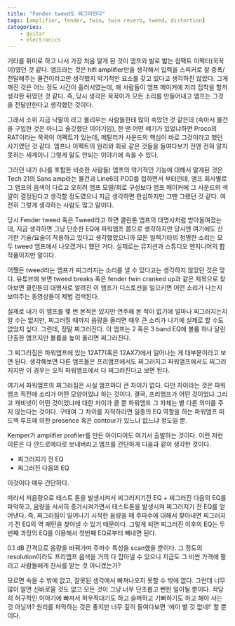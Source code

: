 ```yaml
---
title: "Fender tweed도 찌그러진다"
tags: [amplifier, fender, twin, twin reverb, tweed, distortion]
categories:
    - guitar
    - electronics
---
```


기타를 취미로 하고 나서 가장 처음 알게 된 것이 앰프와 발로 밟는 컴팩트 이펙터(꾹꾹이)였던 것 같다. 앰프라는 것은 hifi amplifier만을 생각해서 입력을 스피커로 잘 증폭/전달해주는 물건이라고만 생각했지 악기적인 요소를 갖고 있다고 생각하진 않았다. 그게 깨진 것은 어느 정도 시간이 흘러서였는데, 왜 사람들이 앰프 메이커에 저리 집착을 할까 생각한 뒤였던 것 같다. 즉, 당시 생각은 꾹꾹이가 모든 소리를 만들어내고 앰프는 그것을 전달만한다고 생각했던 것이다.

그래서 소위 지금 낙팔이 라고 불리우는 사람들한테 많이 속았던 것 같은데 (속아서 물건을 구입한 것은 아니고 솔깃했단 이야기임), 한 땐 어떤 얘기가 있었냐하면 Proco의 RAT이라는 꾹꾹이 이펙트가 있는데, 메탈리카 사운드의 핵심이 바로 그것이라고 했던 사기였던 것 같다. 앰프나 이펙트의 원리와 회로 같은 것들을 들여다보기 전엔 전혀 알지 못하는 세계이니 그렇게 말도 안되는 이야기에 속을 수 있다.

그러던 내가 (나를 포함한 비슷한 사람들) 앰프의 악기적인 기능에 대해서 알게된 것은 Tech 21의 Sans amp라는 물건과 Line6의 POD를 접하면서 부터인데, 앰프 회사별로 그 앰프의 음색이 다르고 오히려 앰프 모델/회로 구성보다 앰프 메이커에 그 사운드의 색깔이 결정된다고 생각할 정도였으니 지금 생각하면 한심하지만 그땐 그랬던 것 같다. 여전히 그렇게 생각하는 사람도 많고 말이다.

당시 Fender tweed 혹은 Tweed라고 하면 클린톤 앰프의 대명사처럼 받아들여졌는데, 지금 생각하면 그냥 단순한 EQ에 파워앰프 쯤으로 생각하지만 당시엔 여기에도 신기한 기술/요술이 작용하고 있다고 생각했었으니까 모든 일렉기타의 청명한 소리는 모두 tweed 앰프에서 나오겠거니 했던 거다. 실제로는 뮤지션과 스튜디오 엔지니어의 합작품이지만 말이다. 

어쨌든 tweed라는 앰프가 찌그러지는 소리를 낼 수 있다고는 생각하지 않았던 것은 맞다. 유튜브에 보면 tweed breaks 혹은 fender twin cranked up과 같은 제목으로 찾아보면 클린톤의 대명사로 알려진 이 앰프가 디스토션을 일으키면 어떤 소리가 나는지 보여주는 동영상들이 제법 검색된다. 

실제로 내가 이 앰프를 몇 번 본적은 있지만 연주해 본 적이 없기에 얼마나 찌그러지는지 알 수는 없지만, 찌그러질 때까지 음량을 올리면 매우 큰 소리가 나기에 실제로 할 수도 없었지 싶다. 그런데, 정말 찌그러진다. 이 앰프는 2 혹은 3 band EQ에 볼륨 하나 달린 단촐한 앰프지만 볼륨을 높이 올리면 찌그러진다. 

그 찌그러짐은 파워앰프에 있는 12AT7(혹은 12AX7)에서 일어나는 게 대부분이라고 보면 된다. 생각해보면 다른 앰프들은 프리앰프에서도 찌그러지고 파워앰프에서도 찌그러지지만 이 경우는 오직 파워앰프에서 다 찌그러진다고 보면 된다. 

여기서 파워앰프의 찌그러짐은 사실 앰프마다 큰 차이가 없다. 다만 차이라는 것은 파워앰프 직전에 소리가 어떤 모양이었냐 하는 것이다. 결국, 프리앰프가 어떤 것이었냐 그리고 캐비넷이 어떤 것이었냐에 대한 차이가 클 뿐 파워앰프 그 자체는 별 다른 의미를 주지 않는다는 것이다. 구태여 그 차이를 지적하라면 일종의 EQ 역할을 하는 파워앰프 피드백 루프에 의한 presence 혹은 contour가 있느냐 없느냐 정도일 뿐.

Kemper가 amplifier profiler를 만든 아이디어도 여기서 출발하는 것이다. 이런 저런 이론은 다 안드로메다로 보내버리고 앰프를 간단하게 다음과 같이 생각한 것이다.

- 찌그러지기 전 EQ
- 찌그러진 다음의 EQ

이것이다 매우 간단하다.

따라서 저음량으로 테스트 톤을 발생시켜서 찌그러지기전 EQ + 찌그러진 다음의 EQ를 파악하고, 음량을 서서히 증가시켜가면서 테스트톤을 발생시켜 찌그러지기 전 EQ를 얻어낸다. 즉, 찌그러짐이 일어나기 시작한 음량을 매 주파수에 대해서 찾아내면 찌그러지기 전 EQ의 역 패턴을 찾아낼 수 있기 때문이다. 그렇게 되면 찌그러진 이후의 EQ는 두번째 과정의 EQ를 이용해서 첫번째 EQ로부터 빼내면 된다. 

0.1 dB 간격으로 음량을 바꿔가며 주파수 특성을 scan했을 뿐이다. 그 정도의 resolution이라도 프리앰프 음색을 거의 다 잡아낼 수 있으니 지금도 그 비싼 가격에 팔리고 사람들에게 찬사를 받는 것 아니겠는가?

모르면 속을 수 밖에 없고, 잘못된 생각에서 빠져나오지 못할 수 밖에 없다. 그런데 너무 많이 알면 신비로울 것도 없고 모든 것이 그냥 너무 단조롭고 뻔한 일이될 뿐이다. 적당히 허구적인 이야기에 빠져서 허우적대기도 하고 슬퍼하고 기뻐하기도 하고 해야 사는 것 아닐까? 원리를 파악하는 것은 좋지만 너무 깊히 들여다보면 '에이 별 것 없네!' 할 뿐이다. 